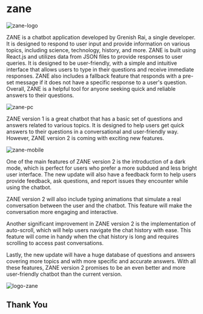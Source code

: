 # zane

![zane-logo](https://user-images.githubusercontent.com/107925840/233286628-15132f59-ad8f-4a48-8820-9b54a15c28d3.png)

ZANE is a chatbot application developed by Grenish Rai, a single developer. It is designed to respond to user input and provide information on various topics, including science, technology, history, and more. ZANE is built using React.js and utilizes data from JSON files to provide responses to user queries. It is designed to be user-friendly, with a simple and intuitive interface that allows users to type in their questions and receive immediate responses. ZANE also includes a fallback feature that responds with a pre-set message if it does not have a specific response to a user's question. Overall, ZANE is a helpful tool for anyone seeking quick and reliable answers to their questions.

![zane-pc](https://user-images.githubusercontent.com/107925840/233287424-e53c2e08-1e2c-4b1a-a5b8-c6ea8df5b603.png)

ZANE version 1 is a great chatbot that has a basic set of questions and answers related to various topics. It is designed to help users get quick answers to their questions in a conversational and user-friendly way. However, ZANE version 2 is coming with exciting new features.

![zane-mobile](https://user-images.githubusercontent.com/107925840/233287467-82e530be-5c4a-4688-ab9c-af3405c5bb1a.jpg)

One of the main features of ZANE version 2 is the introduction of a dark mode, which is perfect for users who prefer a more subdued and less bright user interface. The new update will also have a feedback form to help users provide feedback, ask questions, and report issues they encounter while using the chatbot.

ZANE version 2 will also include typing animations that simulate a real conversation between the user and the chatbot. This feature will make the conversation more engaging and interactive.

Another significant improvement in ZANE version 2 is the implementation of auto-scroll, which will help users navigate the chat history with ease. This feature will come in handy when the chat history is long and requires scrolling to access past conversations.

Lastly, the new update will have a huge database of questions and answers covering more topics and with more specific and accurate answers. With all these features, ZANE version 2 promises to be an even better and more user-friendly chatbot than the current version.

![logo-zane](https://user-images.githubusercontent.com/107925840/233288210-98557f0f-f598-454f-9832-9ed299c8e359.png)

## Thank You
